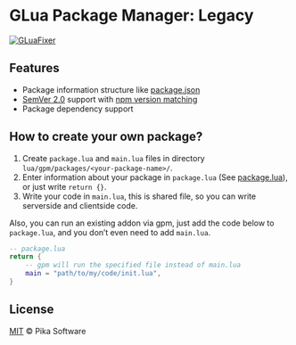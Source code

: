 # GLua Package Manager: Legacy
[![GLuaFixer](https://github.com/Pika-Software/gpm_legacy/actions/workflows/glualint-check.yml/badge.svg)](https://github.com/Pika-Software/gpm_legacy/actions/workflows/glualint-check.yml)

## Features
* Package information structure like [package.json](https://docs.npmjs.com/cli/v6/configuring-npm/package-json)
* [SemVer 2.0](https://semver.org/) support with [npm version matching](https://docs.npmjs.com/cli/v6/configuring-npm/package-json#dependencies)
* Package dependency support

## How to create your own package?
1. Create `package.lua` and `main.lua` files in directory `lua/gpm/packages/<your-package-name>/`.
2. Enter information about your package in `package.lua` (See [package.lua](package.lua.md)), or just write `return {}`.
3. Write your code in `main.lua`, this is shared file, so you can write serverside and clientside code.

Also, you can run an existing addon via gpm, just add the code below to `package.lua`, and you don’t even need to add `main.lua`.
```lua
-- package.lua
return {
    -- gpm will run the specified file instead of main.lua
    main = "path/to/my/code/init.lua",
}
```

## License
[MIT](LICENSE) © Pika Software
